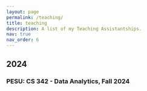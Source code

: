 ```yaml
---
layout: page
permalink: /teaching/
title: teaching
description: A list of my Teaching Assistantships.
nav: true
nav_order: 6
---
```


<div class="teaching">
  <h2 class="year">2024</h2>
  <div class="teaching-entry">
    <h3 class="position">PESU: CS 342 - Data Analytics, Fall 2024</h3>
  </div>
</div>
